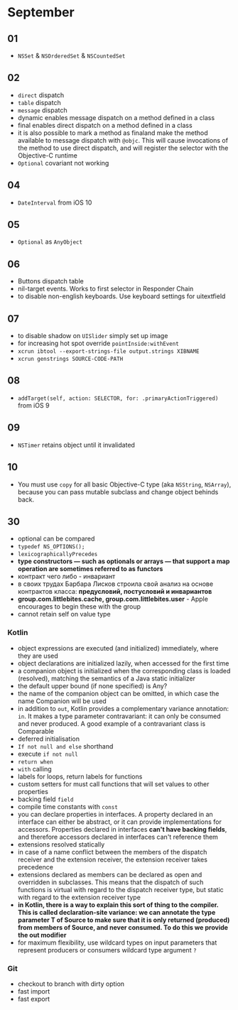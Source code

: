 # September

## 01

- `NSSet` & `NSOrderedSet` & `NSCountedSet`

## 02

- `direct` dispatch
- `table` dispatch
- `message` dispatch
- dynamic enables message dispatch on a method defined in a class
- final enables direct dispatch on a method defined in a class
- it is also possible to mark a method as finaland make the method available to message dispatch with `@objc`. This will cause invocations of the method to use direct dispatch, and will register the selector with the Objective-C runtime
- `Optional` covariant not working

## 04

- `DateInterval` from iOS 10

## 05

- `Optional` as `AnyObject`

## 06

- Buttons dispatch table
- nil-target events. Works to first selector in Responder Chain
- to disable non-english keyboards. Use keyboard settings for uitextfield

## 07

- to disable shadow on `UISlider` simply set up image
- for increasing hot spot override `pointInside:withEvent`
- `xcrun ibtool --export-strings-file output.strings XIBNAME`
- `xcrun genstrings SOURCE-CODE-PATH`

## 08

- `addTarget(self, action: SELECTOR, for: .primaryActionTriggered)` from iOS 9

## 09

- `NSTimer` retains object until it invalidated

## 10

- You must use `copy` for all basic Objective-C type (aka `NSString`, `NSArray`), because you can pass mutable subclass and change object behinds back.

## 30

- optional can be compared
- `typedef NS_OPTIONS();`
- `lexicographicallyPrecedes`
- **type constructors — such as optionals or arrays — that support a map operation are sometimes referred to as functors**
- контракт чего либо - инвариант
- в своих трудах Барбара Лисков строила свой анализ на основе контрактов класса: **предусловий, постусловий и инвариантов**
- **group.com.littlebites.cache, group.com.littlebites.user** - Apple encourages to begin these with the group
- cannot retain self on value type

### Kotlin

- object expressions are executed (and initialized) immediately, where they are used
- object declarations are initialized lazily, when accessed for the first time
- a companion object is initialized when the corresponding class is loaded (resolved), matching the semantics of a Java static initializer
- the default upper bound (if none specified) is Any?
- the name of the companion object can be omitted, in which case the name Companion will be used
- in addition to `out`, Kotlin provides a complementary variance annotation: `in`. It makes a type parameter contravariant: it can only be consumed and never produced. A good example of a contravariant class is Comparable
- deferred initialisation
 - `If not null and else` shorthand
 - execute `if not null`
 - `return when`
- `with` calling
- labels for loops, return labels for functions
- custom setters for must call functions that will set values to other properties
- backing field `field`
- compile time constants with `const`
- you can declare properties in interfaces. A property declared in an interface can either be abstract, or it can provide implementations for accessors. Properties declared in interfaces **can't have backing fields**, and therefore accessors declared in interfaces can't reference them
- extensions resolved statically 
- in case of a name conflict between the members of the dispatch receiver and the extension receiver, the extension receiver takes precedence
- extensions declared as members can be declared as open and overridden in subclasses. This means that the dispatch of such functions is virtual with regard to the dispatch receiver type, but static with regard to the extension receiver type
- **in Kotlin, there is a way to explain this sort of thing to the compiler. This is called declaration-site variance: we can annotate the type parameter T of Source to make sure that it is only returned (produced) from members of Source<T>, and never consumed. To do this we provide the out modifier**
- for maximum flexibility, use wildcard types on input parameters that represent producers or consumers
wildcard type argument `?`

### Git

- checkout to branch with dirty option
- fast import
- fast export
